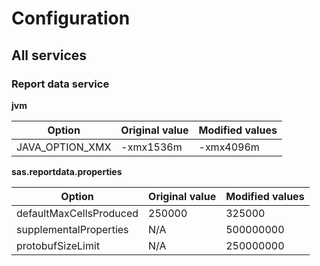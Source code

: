 # Configuration

## All services

### Report data service

**jvm**

Option | Original value | Modified values
------------ | ------------- | -------------
JAVA_OPTION_XMX | -xmx1536m | -xmx4096m


**sas.reportdata.properties**

Option | Original value | Modified values
------------ | ------------- | -------------
defaultMaxCellsProduced | 250000 | 325000
supplementalProperties | N/A | 500000000
protobufSizeLimit | N/A | 250000000
